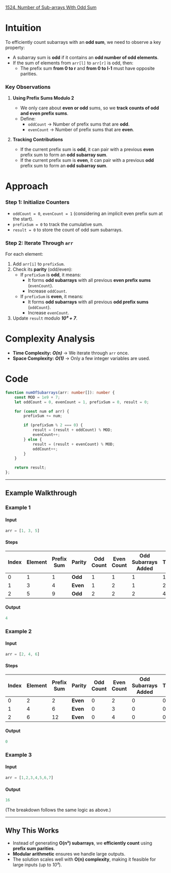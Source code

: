 [1524. Number of Sub-arrays With Odd Sum](https://leetcode.com/problems/number-of-sub-arrays-with-odd-sum/)

# Intuition

To efficiently count subarrays with an **odd sum**, we need to observe a key property:
- A subarray sum is **odd** if it contains an **odd number of odd elements**.
- If the sum of elements from `arr[l]` to `arr[r]` is odd, then:
    - The prefix sum **from 0 to r** and **from 0 to l-1** must have opposite parities.

### **Key Observations**

1. **Using Prefix Sums Modulo 2**
    - We only care about **even or odd** sums, so we **track counts of odd and even prefix sums**.
    - Define:
        - `oddCount` → Number of prefix sums that are **odd**.
        - `evenCount` → Number of prefix sums that are **even**.
		
2. **Tracking Contributions**    
    - If the current prefix sum is **odd**, it can pair with a previous **even** prefix sum to form an **odd subarray sum**.
    - If the current prefix sum is **even**, it can pair with a previous **odd** prefix sum to form an **odd subarray sum**.

# Approach

### **Step 1: Initialize Counters**

- `oddCount = 0`, `evenCount = 1` (considering an implicit even prefix sum at the start).
- `prefixSum = 0` to track the cumulative sum.
- `result = 0` to store the count of odd sum subarrays.

### **Step 2: Iterate Through `arr`**

For each element:

1. Add `arr[i]` to `prefixSum`.
2. Check its **parity** (odd/even):
    - If `prefixSum` is **odd**, it means:
        - It forms **odd subarrays** with all previous **even prefix sums** (`evenCount`).
        - Increase `oddCount`.
    - If `prefixSum` is **even**, it means:
        - It forms **odd subarrays** with all previous **odd prefix sums** (`oddCount`).
        - Increase `evenCount`.
3. Update `result` modulo ***10⁹ + 7***.

# Complexity Analysis

- **Time Complexity:** ***O(n)*** → We iterate through `arr` once.
- **Space Complexity:** ***O(1)*** → Only a few integer variables are used.

# Code

```typescript
function numOfSubarrays(arr: number[]): number {
    const MOD = 1e9 + 7;
    let oddCount = 0, evenCount = 1, prefixSum = 0, result = 0;

    for (const num of arr) {
        prefixSum += num;

        if (prefixSum % 2 === 0) {
            result = (result + oddCount) % MOD;
            evenCount++;
        } else {
            result = (result + evenCount) % MOD;
            oddCount++;
        }
    }

    return result;
};

```

---

## **Example Walkthrough**

### **Example 1**

#### **Input**

```typescript
arr = [1, 3, 5]
```

#### **Steps**

|Index|Element|Prefix Sum|Parity|Odd Count|Even Count|Odd Subarrays Added|Total|
|---|---|---|---|---|---|---|---|
|0|1|1|**Odd**|1|1|1|1|
|1|3|4|**Even**|1|2|1|2|
|2|5|9|**Odd**|2|2|2|4|

#### **Output**

```typescript
4
```

### **Example 2**

#### **Input**

```typescript
arr = [2, 4, 6]
```

#### **Steps**

|Index|Element|Prefix Sum|Parity|Odd Count|Even Count|Odd Subarrays Added|Total|
|---|---|---|---|---|---|---|---|
|0|2|2|**Even**|0|2|0|0|
|1|4|6|**Even**|0|3|0|0|
|2|6|12|**Even**|0|4|0|0|

#### **Output**

```typescript
0
```

### **Example 3**

#### **Input**

```typescript
arr = [1,2,3,4,5,6,7]
```

#### **Output**

```typescript
16
```

(The breakdown follows the same logic as above.)

---

## **Why This Works**

- Instead of generating **O(n²) subarrays**, we **efficiently count** using **prefix sum parities**.
- **Modular arithmetic** ensures we handle large outputs.
- The solution scales well with **O(n) complexity**, making it feasible for large inputs (up to *10⁵*).